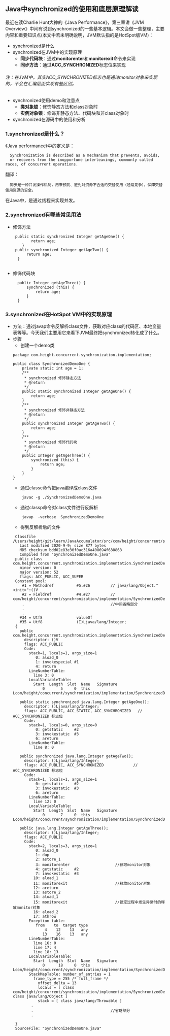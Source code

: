  ## Java中synchronized的使用和底层原理解读
 
  最近在读Charlie Hunt大神的《Java Performance》，第三章讲《JVM Overview》中间有说到synchronized的一些基本逻辑。本文会做一些整理，主要内容和重要知识点(本文中若未明确说明，JVM默认指的是HotSpot版VM)：
*  synchronized是什么    
*  synchronized在JVM中的实现原理
    * **同步代码块**：通过**monitorenter**和**monitorexit**命令来实现
    * **同步方法**：通过**ACC_SYNCHRONIZED**标志位来实现
###### 注：在JVM中，其实ACC_SYNCHRONIZED标志也是通过monitor对象来实现的，不会在汇编层面实现有些区别。 
*  synchronized使用demo和注意点
    * **类对象锁**：修饰静态方法和class对象时
    * **实例对象锁**：修饰非静态方法、代码块和非class对象时
*  synchronized在源码中的使用和分析

### 1.synchronized是什么？
  《Java performance》中的定义是：
  ```
    Synchronization is described as a mechanism that prevents, avoids, 
    or recovers from the inopportune interleavings, commonly called races, of concurrent operations. 
  ```
  翻译：
  ```
    同步是一种并发操作机制，用来预防、避免对资源不合适的交替使用（通常竞争），保障交替使用资源的安全。
  ```
  在Java中，是通过线程来实现并发。
### 2.synchronized有哪些常见用法
* 修饰方法
  ```
   public static synchronized Integer getAgeOne() {
          return age;
      }
   public synchronized Integer getAgeTwo() {
        return age;
    }
   
* 修饰代码块
  ```
    public Integer getAgeThree() {
        synchronized (this) {
            return age;
        }
    }

 ### 3.synchronized在HotSpot VM中的实现原理
 * 方法：通过javap命令反解析class文件，获取对应class的代码区、本地变量表等等。今天我们主要用它来看下JVM最终把synchronized转化成了什么。
 * 步骤
    * 创建一个demo类
    ```
    package com.height.concurrent.synchronization.implementation;
    
    public class SynchronizedDemoOne {
        private static int age = 1;
        /**
         * synchronized 修饰静态方法
         * @return
         */
        public static synchronized Integer getAgeOne() {
            return age;
        }
        /**
         * synchronized 修饰非静态方法
         * @return
         */
        public synchronized Integer getAgeTwo() {
            return age;
        }
        /**
         * synchronized 修饰代码块
         * @return
         */
        public Integer getAgeThree() {
            synchronized (this) {
                return age;
            }
        }
    }

    ```
    * 通过classc命令把java编译成class文件
    ```
        javac -g ./SynchronizedDemoOne.java
    ```
    * 通过classp命令对class文件进行反解析
    ```
        javap  -verbose  SynchronizedDemoOne
    ```
    * 得到反解析后的文件
    ```
     Classfile /Users/height/git/learn/JavaAccumulator/src/com/height/concurrent/synchronization/implementation/SynchronizedDemoOne.class
       Last modified 2020-9-9; size 877 bytes
       MD5 checksum bdd02e83e30f0ac316a408694f638868
       Compiled from "SynchronizedDemoOne.java"
     public class com.height.concurrent.synchronization.implementation.SynchronizedDemoOne
       minor version: 0
       major version: 52
       flags: ACC_PUBLIC, ACC_SUPER
     Constant pool:
        #1 = Methodref          #5.#26         // java/lang/Object."<init>":()V
        #2 = Fieldref           #4.#27         // com/height/concurrent/synchronization/implementation/SynchronizedDemoOne.age:I
        .                                      //中间省略部分
        .
        .
       #34 = Utf8               valueOf
       #35 = Utf8               (I)Ljava/lang/Integer;
     {
       public com.height.concurrent.synchronization.implementation.SynchronizedDemoOne();
         descriptor: ()V
         flags: ACC_PUBLIC
         Code:
           stack=1, locals=1, args_size=1
              0: aload_0
              1: invokespecial #1                  
              4: return
           LineNumberTable:
             line 3: 0
           LocalVariableTable:
             Start  Length  Slot  Name   Signature
                 0       5     0  this   Lcom/height/concurrent/synchronization/implementation/SynchronizedDemoOne;
     
       public static synchronized java.lang.Integer getAgeOne();
         descriptor: ()Ljava/lang/Integer;
         flags: ACC_PUBLIC, ACC_STATIC, ACC_SYNCHRONIZED   // ACC_SYNCHRONIZED 标志位
         Code:
           stack=1, locals=0, args_size=0
              0: getstatic     #2                  
              3: invokestatic  #3                  
              6: areturn
           LineNumberTable:
             line 8: 0
     
       public synchronized java.lang.Integer getAgeTwo();
         descriptor: ()Ljava/lang/Integer;
         flags: ACC_PUBLIC, ACC_SYNCHRONIZED             // ACC_SYNCHRONIZED 标志位
         Code:
           stack=1, locals=1, args_size=1
              0: getstatic     #2                  
              3: invokestatic  #3                  
              6: areturn
           LineNumberTable:
             line 12: 0
           LocalVariableTable:
             Start  Length  Slot  Name   Signature
                 0       7     0  this   Lcom/height/concurrent/synchronization/implementation/SynchronizedDemoOne;
     
       public java.lang.Integer getAgeThree();
         descriptor: ()Ljava/lang/Integer;
         flags: ACC_PUBLIC
         Code:
           stack=2, locals=3, args_size=1
              0: aload_0
              1: dup
              2: astore_1
              3: monitorenter                    //获取monitor对象
              4: getstatic     #2                  
              7: invokestatic  #3                  
             10: aload_1
             11: monitorexit                     //释放monitor对象
             12: areturn
             13: astore_2
             14: aload_1
             15: monitorexit                     //锁定过程中发生异常时的释放monitor对象
             16: aload_2
             17: athrow
           Exception table:
              from    to  target type
                  4    12    13   any
                 13    16    13   any
           LineNumberTable:
             line 16: 0
             line 17: 4
             line 18: 13
           LocalVariableTable:
             Start  Length  Slot  Name   Signature
                 0      18     0  this   Lcom/height/concurrent/synchronization/implementation/SynchronizedDemoOne;
           StackMapTable: number_of_entries = 1
             frame_type = 255 /* full_frame */
               offset_delta = 13
               locals = [ class com/height/concurrent/synchronization/implementation/SynchronizedDemoOne, class java/lang/Object ]
               stack = [ class java/lang/Throwable ]
            .
            .                                  //省略部分
            .
      
     }
     SourceFile: "SynchronizedDemoOne.java"

    ```